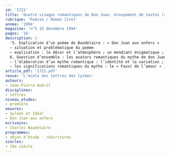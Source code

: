 ```yaml
---
id: '1721'
title: 'Quatre visages romantiques de Don Juan. Groupement de textes (3/3)'
rubrique: 'Poésie / Roman [1re]'
annee: '1994'
magazine: 'n°5 15 décembre 1994'
pages: '16'
description: |-
  '5. Explication d’un poème de Baudelaire : « Don Juan aux enfers »
  – situation et problématique du poème
  – explication : le décor et l’atmosphère ; un mendiant énigmatique ; une scène très picturale ; les femmes séduites ; Sganarelle et don Luis ; Elvire ; le « grand homme de pierre » ; l’impénitent
  6. Question d’ensemble : les avatars romantiques du mythe de don Juan
  – l’élaboration d’un mythe romantique : l’identité et la variation ; les éléments récurrents (le séducteur, le paria, le damné) ; des incarnations particulières
  – les significations romantiques du mythe : le « Faust de l’amour » ; l’homme supérieur ; l’homme et le divin'
article_pdf: '1721.pdf'
revue: 'L’école des lettres des lycées'
auteurs:
- Jean-Pierre Aubrit
disciplines:
- lettres
niveau_etudes:
- première
oeuvres:
- Spleen et Idéal
- Don Juan aux enfers
ecrivains:
- Charles Baudelaire
programmes:
- objet d’étude - réécritures
siecles:
- 19e siècle
---
```


